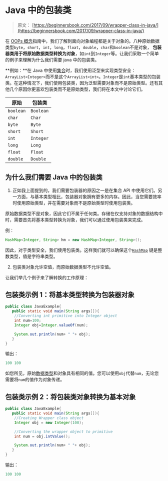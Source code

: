 # Java 中的包装类

> 原文： [https://beginnersbook.com/2017/09/wrapper-class-in-java/](https://beginnersbook.com/2017/09/wrapper-class-in-java/)

在 [OOPs 概念](https://beginnersbook.com/2013/04/oops-concepts/)指南中，我们了解到面向对象编程都是关于对象的。八种原始数据类型`byte`，`short`，`int`，`long`，`float`，`double`，`char`和`boolean`不是对象， **包装器类用于将原始数据类型转换为对象**，如`int`到`Integer`等。让我们采取一个简单的例子来理解为什么我们需要 java 中的包装类。

**例如：**在 Java 中使用[集合](https://beginnersbook.com/java-collections-tutorials/)时，我们使用泛型来实现类型安全：`ArrayList<Integer>`而不是这个`ArrayList<int>`。`Integer`是`int`基本类型的包装类。在这种情况下，我们使用包装类，因为泛型需要对象而不是原始类型。还有其他几个原因你更喜欢包装类而不是原始类型，我们将在本文中讨论它们。

| 原始 | 包装类 |
| --- | --- |
| `boolean` | `Boolean` |
| `char` | `Char` |
| `byte` | `Byte` |
| `short` | `Short` |
| `int` | `Integer` |
| `long` | `Long` |
| `float` | `Float` |
| `double` | `Double` |

## 为什么我们需要 Java 中的包装类

1.  正如我上面提到的，我们需要包装器的原因之一是在集合 API 中使用它们。另一方面，与基本类型相比，包装器对象拥有更多的内存。因此，当您需要效率时使用原始类型，并在需要对象而不是原始类型时使用包装类。

原始数据类型不是对象，因此它们不属于任何类。存储在仅支持对象的数据结构中时，需要首先将基本类型转换为对象，我们可以通过使用包装类来完成。

例：

```java
HashMap<Integer, String> hm = new HashMap<Integer, String>();
```

因此，对于类型安全，我们使用包装类。这样我们就可以确保这个[`HashMap`](https://beginnersbook.com/2013/12/hashmap-in-java-with-example/) 键是整数类型，值是字符串类型。

2.  包装类对象允许空值，而原始数据类型不允许空值。

让我们举几个例子来了解转换的工作原理：

## 包装类示例 1：将基本类型转换为包装器对象

```java
public class JavaExample{  
   public static void main(String args[]){  
	//Converting int primitive into Integer object  
	int num=100;  
	Integer obj=Integer.valueOf(num);  

	System.out.println(num+ " "+ obj);  
   }
}
```

输出：

```java
100 100
```

如您所见，原始[数据类型](https://beginnersbook.com/2017/08/data-types-in-java/)和对象具有相同的值。您可以使用`obj`代替`num`，无论您需要将`num`的值作为对象传递。

## 包装类示例 2：将包装类对象转换为基本对象

```java
public class JavaExample{  
   public static void main(String args[]){  
	//Creating Wrapper class object 
	Integer obj = new Integer(100);  

	//Converting the wrapper object to primitive
	int num = obj.intValue();

	System.out.println(num+ " "+ obj);  
   }
}
```

输出：

```java
100 100
```